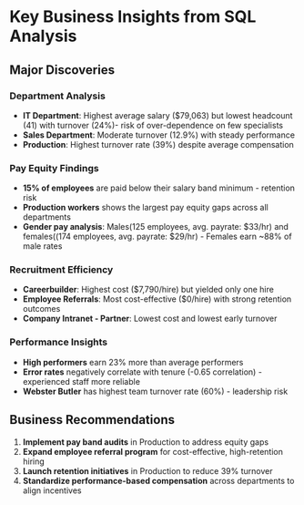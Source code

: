 # Key Business Insights from SQL Analysis

##  Major Discoveries

### Department Analysis
- **IT Department**: Highest average salary ($79,063) but lowest headcount (41) with turnover (24%)- risk of over-dependence on few specialists
- **Sales Department**: Moderate turnover (12.9%) with steady performance
- **Production**: Highest turnover rate (39%) despite average compensation

### Pay Equity Findings
- **15% of employees** are paid below their salary band minimum - retention risk
- **Production workers** shows the largest pay equity gaps across all departments
- **Gender pay analysis**: Males(125 employees, avg. payrate: $33/hr) and females((174 employees, avg. payrate: $29/hr) - Females earn ~88% of male rates

### Recruitment Efficiency
- **Careerbuilder**: Highest cost ($7,790/hire) but yielded only one hire
- **Employee Referrals**: Most cost-effective ($0/hire) with strong retention outcomes
- **Company Intranet - Partner**: Lowest cost and lowest early turnover

### Performance Insights
- **High performers** earn 23% more than average performers
- **Error rates** negatively correlate with tenure (-0.65 correlation) - experienced staff more reliable
- **Webster Butler** has highest team turnover rate (60%) - leadership risk

##  Business Recommendations
1. **Implement pay band audits** in Production to address equity gaps
2. **Expand employee referral program** for cost-effective, high-retention hiring
3. **Launch retention initiatives** in Production to reduce 39% turnover
4. **Standardize performance-based compensation** across departments to align incentives
